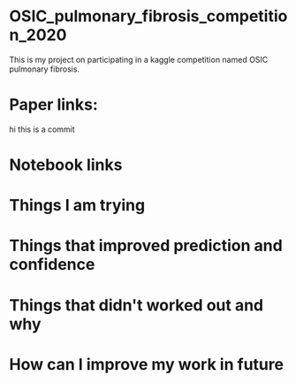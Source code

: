 # OSIC_pulmonary_fibrosis_competition_2020
This is my project on participating in a kaggle competition named OSIC pulmonary fibrosis. 
# Paper links:
hi this is a commit

# Notebook links



# Things I am trying 



# Things that improved prediction and confidence


# Things that didn't worked out and why


# How can I improve my work in future
